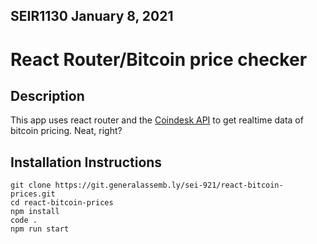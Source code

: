 ## SEIR1130 January 8, 2021

# React Router/Bitcoin price checker 

## Description
This app uses react router and the [Coindesk API](https://www.coindesk.com/api/) to get realtime data of bitcoin pricing. Neat, right?

## Installation Instructions

```
git clone https://git.generalassemb.ly/sei-921/react-bitcoin-prices.git
cd react-bitcoin-prices
npm install
code .
npm run start
```

